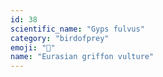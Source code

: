 ```yaml
---
id: 38
scientific_name: "Gyps fulvus"
category: "birdofprey"
emoji: "🦅"
name: "Eurasian griffon vulture"
---
```


